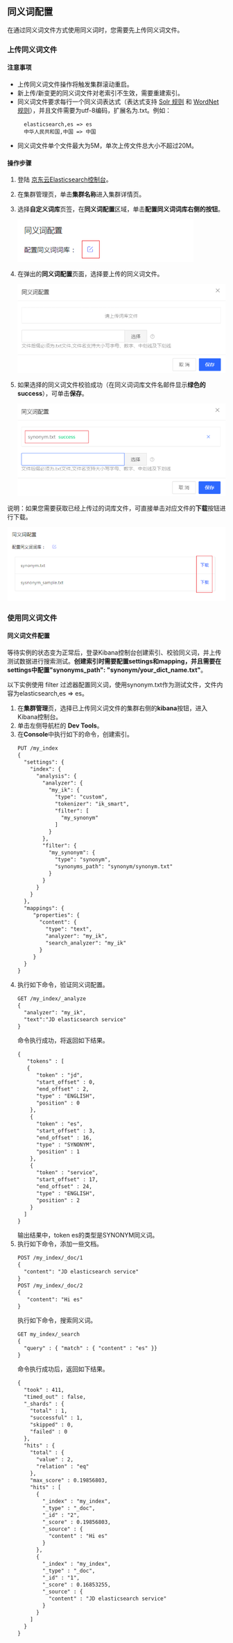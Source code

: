 ## 同义词配置

在通过同义词文件方式使用同义词时，您需要先上传同义词文件。

### 上传同义词文件
#### 注意事项
* 上传同义词文件操作将触发集群滚动重启。
* 新上传/新变更的同义词文件对老索引不生效，需要重建索引。
* 同义词文件要求每行一个同义词表达式（表达式支持 [Solr 规则](https://www.elastic.co/guide/en/elasticsearch/reference/current/analysis-synonym-tokenfilter.html#_solr_synonyms) 和 [WordNet 规则](https://www.elastic.co/guide/en/elasticsearch/reference/current/analysis-synonym-tokenfilter.html#_wordnet_synonyms)），并且文件需要为utf-8编码，扩展名为.txt。例如：
  ```
    elasticsearch,es => es
    中华人民共和国,中国 => 中国
  ```
* 同义词文件单个文件最大为5M，单次上传文件总大小不超过20M。
#### 操作步骤
1. 登陆 [京东云Elasticsearch控制台](https://es-console.jdcloud.com/clusters)。
2. 在集群管理页，单击**集群名称**进入集群详情页。 
3. 选择**自定义词库**页签，在**同义词配置**区域，单击**配置同义词词库右侧的按钮**。

   ![](../../../../image//Internet-Middleware/JCS%20for%20Elasticsearch/Synonym_cfg.png)

4. 在弹出的**同义词配置**页面，选择要上传的同义词文件。

   ![](../../../../image//Internet-Middleware/JCS%20for%20Elasticsearch/synonym_upload.png)

5. 如果选择的同义词文件校验成功（在同义词词库文件名邮件显示**绿色的success**），可单击**保存**。

   ![](../../../../image//Internet-Middleware/JCS%20for%20Elasticsearch/synonym_upload_success.png)

说明：如果您需要获取已经上传过的词库文件，可直接单击对应文件的**下载**按钮进行下载。

   ![](../../../../image//Internet-Middleware/JCS%20for%20Elasticsearch/synonym_download.png)
   

### 使用同义词文件
#### 同义词文件配置
等待实例的状态变为正常后，登录Kibana控制台创建索引、校验同义词，并上传测试数据进行搜索测试。**创建索引时需要配置settings和mapping，并且需要在settings中配置"synonyms_path": "synonym/your_dict_name.txt"**。

以下实例使用 filter 过滤器配置同义词，使用synonym.txt作为测试文件，文件内容为elasticsearch,es => es。
1. 在**集群管理**页，选择已上传同义词文件的集群右侧的**kibana**按钮，进入Kibana控制台。
2. 单击左侧导航栏的 **Dev Tools**。
3. 在**Console**中执行如下的命令，创建索引。
   ```
   PUT /my_index
   {
     "settings": {
       "index": {
         "analysis": {
           "analyzer": {
             "my_ik": {
               "type": "custom",
               "tokenizer": "ik_smart",
               "filter": [
                 "my_synonym"
               ]
             }
           },
           "filter": {
             "my_synonym": {
               "type": "synonym",
               "synonyms_path": "synonym/synonym.txt"
             }
           }
         }
       }
     },
     "mappings": {
        "properties": {
          "content": {
            "type": "text",
            "analyzer": "my_ik",
            "search_analyzer": "my_ik"
          }
        }
     }
   }
   ```
4. 执行如下命令，验证同义词配置。
   ```
   GET /my_index/_analyze
   {
     "analyzer": "my_ik",
     "text":"JD elasticsearch service"
   }
   ```
   命令执行成功，将返回如下结果。
   ```
   {
      "tokens" : [
      {
         "token" : "jd",
         "start_offset" : 0,
         "end_offset" : 2,
         "type" : "ENGLISH",
         "position" : 0
       },
       {
         "token" : "es",
         "start_offset" : 3,
         "end_offset" : 16,
         "type" : "SYNONYM",
         "position" : 1
       },
       {
         "token" : "service",
         "start_offset" : 17,
         "end_offset" : 24,
         "type" : "ENGLISH",
         "position" : 2
       }
     ]
   }
   ```
   输出结果中，token es的类型是SYNONYM同义词。
5. 执行如下命令，添加一些文档。
   ```
   POST /my_index/_doc/1
   {
     "content": "JD elasticsearch service"
   }
   POST /my_index/_doc/2
   {
      "content": "Hi es"
   }
   ```
   执行如下命令，搜索同义词。
   ```
   GET my_index/_search
   {
     "query" : { "match" : { "content" : "es" }}
   }
   ```
   命令执行成功后，返回如下结果。
   ```
   {
     "took" : 411,
     "timed_out" : false,
     "_shards" : {
       "total" : 1,
       "successful" : 1,
       "skipped" : 0,
       "failed" : 0
     },
     "hits" : {
       "total" : {
         "value" : 2,
         "relation" : "eq"
       },
       "max_score" : 0.19856803,
       "hits" : [
         {
           "_index" : "my_index",
           "_type" : "_doc",
           "_id" : "2",
           "_score" : 0.19856803,
           "_source" : {
             "content" : "Hi es"
           }
         },
         {
           "_index" : "my_index",
           "_type" : "_doc",
           "_id" : "1",
           "_score" : 0.16853255,
           "_source" : {
             "content" : "JD elasticsearch service"
           }
         }
       ]
     }
   }
   ```
